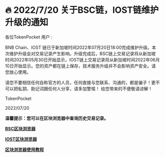 # 🔥 2022/7/20 关于BSC链，IOST链维护升级的通知

各位TokenPocket 用户 : &#x20;



BNB Chain、IOST 链已于新加坡时间2022年07月20日18:00完成维护升级。本次维护升级会对交易记录产生影响。升级完成后，BSC链上交易记录将从新加坡时间2022年05月30日开始显示，IOST链上交易记录将从新加坡时间2022年06月10日开始显示。您的资产都在链上保存，技术服务升级并不会影响资产安全。请您放心使用。&#x20;



请您不要相信任何自称官方的人员，任何直接与您联系、沟通的，都是骗子！更不可以把私钥、助记词跟任何人分享，请多加警惕！ 给您带来的不便敬请谅解！



TokenPocket&#x20;

2022/07/20



**温馨提示：您可以在区块浏览器中查询历史交易记录。**

****[**BSC区块浏览器**](https://bscscan.com/)****

****[**IOST区块浏览器**](https://explorer.iost.io/)****

****[**区块浏览器使用教程**](https://help.tokenpocket.pro/cn/wallet-management/blockchain-explorer-tutorial)****
